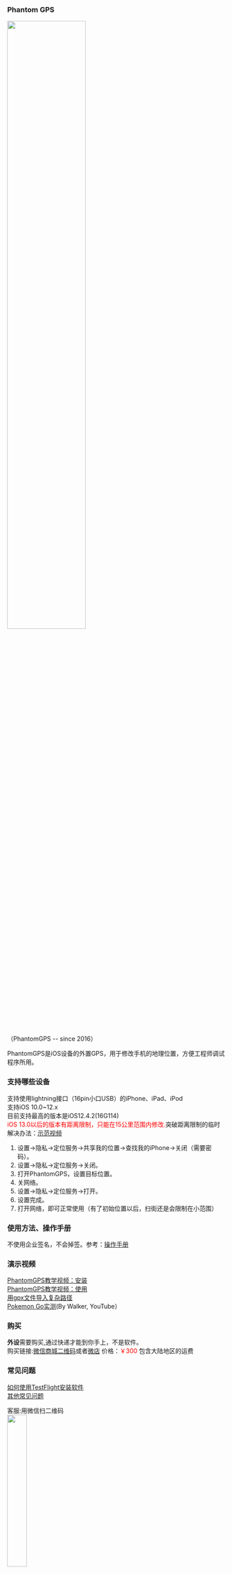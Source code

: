 ### Phantom GPS

<img src="http://phantomgps.com/assets/both.jpg" width="60%" ><br>
（PhantomGPS -- since 2016）

PhantomGPS是iOS设备的外置GPS，用于修改手机的地理位置，方便工程师调试程序所用。
### 支持哪些设备
支持使用lightning接口（16pin小口USB）的iPhone、iPad、iPod<br>
支持iOS 10.0~12.x<br>
目前支持最高的版本是iOS12.4.2(16G114) <br>
<font  color="red">iOS 13.0以后的版本有距离限制，只能在15公里范围内修改.</font>突破距离限制的临时解决办法：[示范视频](http://player.youku.com/embed/XNDM3NDM3MTg2OA==)<br>
1.  设置->隐私->定位服务->共享我的位置->查找我的iPhone->关闭（需要密码）。
2.  设置->隐私->定位服务->关闭。
3.  打开PhantomGPS，设置目标位置。
4.  关网络。
5.  设置->隐私->定位服务->打开。
6.  设置完成。
7.  打开网络，即可正常使用（有了初始位置以后，扫街还是会限制在小范围）


### 使用方法、操作手册
不使用企业签名，不会掉签。参考：[操作手册](http://phantomgps.com/manual)  <br>

### 演示视频

[PhantomGPS教学视频：安装](http://player.youku.com/embed/XNDIyMjUyMzA4OA==)<br>
[PhantomGPS教学视频：使用](http://player.youku.com/embed/XNDIyMjg4NTgwMA==)<br>
[用gpx文件导入复杂路径](http://player.youku.com/embed/XNDIyMjg4NTA0NA==)<br>
[Pokemon Go实测](https://youtu.be/WFP0DbKKfWs)(By Walker, YouTube）<br>

### 购买
**外设**需要购买,通过快递才能到你手上，不是软件。<br>
购买链接:[微信商城二维码](http://phantomgps.com/assets/gh_e91036b77b64_430.jpg)或者[微店](https://weidian.com/?userid=1183354983) 价格：<font  color="red">￥300</font> 包含大陆地区的运费<br>


### 常见问题
[如何使用TestFlight安装软件](https://jingyan.baidu.com/article/63f23628276e1d0209ab3d10.html)<br>
[其他常见问题](http://phantomgps.com/faq)

客服:用微信扫二维码<br>
<img src="http://phantomgps.com/assets/wcqr.jpg" width="30%" ><br>
